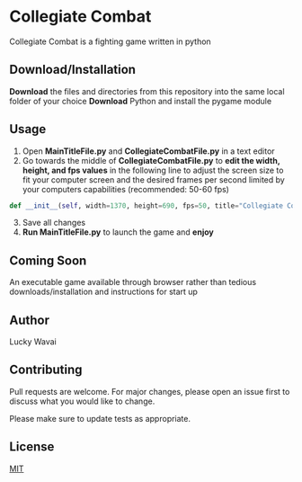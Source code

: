 # Collegiate Combat

Collegiate Combat is a fighting game written in python

## Download/Installation

**Download** the files and directories from this repository into the same local folder of your choice
**Download** Python and install the pygame module

## Usage

1. Open **MainTitleFile.py** and **CollegiateCombatFile.py** in a text editor
2. Go towards the middle of **CollegiateCombatFile.py** to **edit the width, height, and fps values** in the following line to adjust the screen size to fit your computer screen and the desired frames per second limited by your computers capabilities (recommended: 50-60 fps)
```python
def __init__(self, width=1370, height=690, fps=50, title="Collegiate Combat"):
```
3. Save all changes
4. **Run MainTitleFile.py** to launch the game and **enjoy**

## Coming Soon

An executable game available through browser rather than tedious downloads/installation and instructions for start up


## Author

Lucky Wavai

## Contributing
Pull requests are welcome. For major changes, please open an issue first to discuss what you would like to change.

Please make sure to update tests as appropriate.

## License
[MIT](https://choosealicense.com/licenses/mit/)
